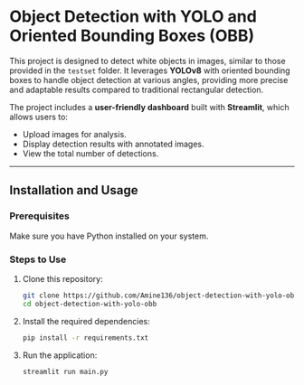 # Object Detection with YOLO and Oriented Bounding Boxes (OBB)

This project is designed to detect white objects in images, similar to those provided in the `testset` folder. It leverages **YOLOv8** with oriented bounding boxes to handle object detection at various angles, providing more precise and adaptable results compared to traditional rectangular detection.

The project includes a **user-friendly dashboard** built with **Streamlit**, which allows users to:
- Upload images for analysis.
- Display detection results with annotated images.
- View the total number of detections.

---

## Installation and Usage

### Prerequisites
Make sure you have Python installed on your system. 

### Steps to Use
1. Clone this repository:
   ```bash
   git clone https://github.com/Amine136/object-detection-with-yolo-obb.git
   cd object-detection-with-yolo-obb

2. Install the required dependencies:
   ```bash
   pip install -r requirements.txt


3. Run the application:
   ```bash
   streamlit run main.py
